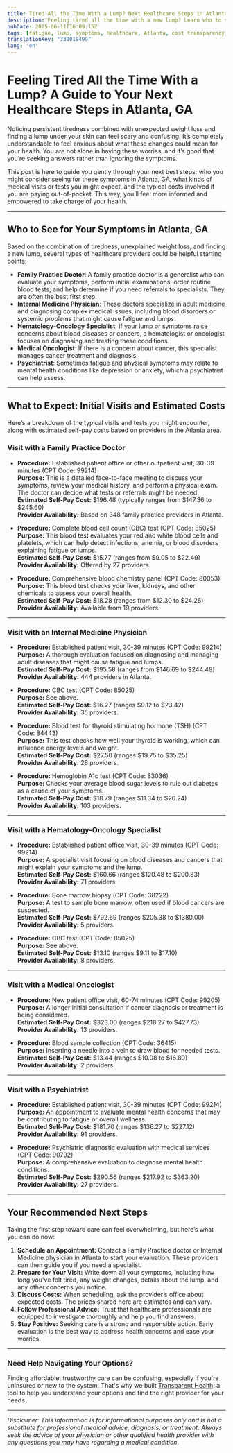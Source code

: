 ```yaml
---
title: Tired All the Time With a Lump? Next Healthcare Steps in Atlanta, GA  
description: Feeling tired all the time with a new lump? Learn who to see and what to expect in Atlanta, GA, including estimated costs for your initial visit.  
pubDate: 2025-06-11T16:09:15Z
tags: [fatigue, lump, symptoms, healthcare, Atlanta, cost transparency, medical visits, family doctor, oncology, internal medicine]
translationKey: "330018499"
lang: 'en'
---
```


# Feeling Tired All the Time With a Lump? A Guide to Your Next Healthcare Steps in Atlanta, GA

Noticing persistent tiredness combined with unexpected weight loss and finding a lump under your skin can feel scary and confusing. It’s completely understandable to feel anxious about what these changes could mean for your health. You are not alone in having these worries, and it’s good that you’re seeking answers rather than ignoring the symptoms.

This post is here to guide you gently through your next best steps: who you might consider seeing for these symptoms in Atlanta, GA, what kinds of medical visits or tests you might expect, and the typical costs involved if you are paying out-of-pocket. This way, you’ll feel more informed and empowered to take charge of your health.

---

## Who to See for Your Symptoms in Atlanta, GA

Based on the combination of tiredness, unexplained weight loss, and finding a new lump, several types of healthcare providers could be helpful starting points:

- **Family Practice Doctor**: A family practice doctor is a generalist who can evaluate your symptoms, perform initial examinations, order routine blood tests, and help determine if you need referrals to specialists. They are often the best first step.
- **Internal Medicine Physician**: These doctors specialize in adult medicine and diagnosing complex medical issues, including blood disorders or systemic problems that might cause fatigue and lumps.
- **Hematology-Oncology Specialist**: If your lump or symptoms raise concerns about blood diseases or cancers, a hematologist or oncologist focuses on diagnosing and treating these conditions.
- **Medical Oncologist**: If there is a concern about cancer, this specialist manages cancer treatment and diagnosis.
- **Psychiatrist**: Sometimes fatigue and physical symptoms may relate to mental health conditions like depression or anxiety, which a psychiatrist can help assess.

---

## What to Expect: Initial Visits and Estimated Costs

Here’s a breakdown of the typical visits and tests you might encounter, along with estimated self-pay costs based on providers in the Atlanta area.

### Visit with a Family Practice Doctor

- **Procedure:** Established patient office or other outpatient visit, 30-39 minutes (CPT Code: 99214)  
  **Purpose:** This is a detailed face-to-face meeting to discuss your symptoms, review your medical history, and perform a physical exam. The doctor can decide what tests or referrals might be needed.  
  **Estimated Self-Pay Cost:** $196.48 (typically ranges from $147.36 to $245.60)  
  **Provider Availability:** Based on 348 family practice providers in Atlanta.

- **Procedure:** Complete blood cell count (CBC) test (CPT Code: 85025)  
  **Purpose:** This blood test evaluates your red and white blood cells and platelets, which can help detect infections, anemia, or blood disorders explaining fatigue or lumps.  
  **Estimated Self-Pay Cost:** $15.77 (ranges from $9.05 to $22.49)  
  **Provider Availability:** Offered by 27 providers.

- **Procedure:** Comprehensive blood chemistry panel (CPT Code: 80053)  
  **Purpose:** This blood test checks your liver, kidneys, and other chemicals to assess your overall health.  
  **Estimated Self-Pay Cost:** $18.28 (ranges from $12.30 to $24.26)  
  **Provider Availability:** Available from 19 providers.

---

### Visit with an Internal Medicine Physician

- **Procedure:** Established patient visit, 30-39 minutes (CPT Code: 99214)  
  **Purpose:** A thorough evaluation focused on diagnosing and managing adult diseases that might cause fatigue and lumps.  
  **Estimated Self-Pay Cost:** $195.58 (ranges from $146.69 to $244.48)  
  **Provider Availability:** 444 providers in Atlanta.

- **Procedure:** CBC test (CPT Code: 85025)  
  **Purpose:** See above.  
  **Estimated Self-Pay Cost:** $16.27 (ranges $9.12 to $23.42)  
  **Provider Availability:** 35 providers.

- **Procedure:** Blood test for thyroid stimulating hormone (TSH) (CPT Code: 84443)  
  **Purpose:** This test checks how well your thyroid is working, which can influence energy levels and weight.  
  **Estimated Self-Pay Cost:** $27.50 (ranges $19.75 to $35.25)  
  **Provider Availability:** 28 providers.

- **Procedure:** Hemoglobin A1c test (CPT Code: 83036)  
  **Purpose:** Checks your average blood sugar levels to rule out diabetes as a cause of your symptoms.  
  **Estimated Self-Pay Cost:** $18.79 (ranges $11.34 to $26.24)  
  **Provider Availability:** 103 providers.

---

### Visit with a Hematology-Oncology Specialist

- **Procedure:** Established patient office visit, 30-39 minutes (CPT Code: 99214)  
  **Purpose:** A specialist visit focusing on blood diseases and cancers that might explain your symptoms and the lump.  
  **Estimated Self-Pay Cost:** $160.66 (ranges $120.48 to $200.83)  
  **Provider Availability:** 71 providers.

- **Procedure:** Bone marrow biopsy (CPT Code: 38222)  
  **Purpose:** A test to sample bone marrow, often used if blood cancers are suspected.  
  **Estimated Self-Pay Cost:** $792.69 (ranges $205.38 to $1380.00)  
  **Provider Availability:** 5 providers.

- **Procedure:** CBC test (CPT Code: 85025)  
  **Purpose:** See above.  
  **Estimated Self-Pay Cost:** $13.10 (ranges $9.11 to $17.10)  
  **Provider Availability:** 8 providers.

---

### Visit with a Medical Oncologist

- **Procedure:** New patient office visit, 60-74 minutes (CPT Code: 99205)  
  **Purpose:** A longer initial consultation if cancer diagnosis or treatment is being considered.  
  **Estimated Self-Pay Cost:** $323.00 (ranges $218.27 to $427.73)  
  **Provider Availability:** 13 providers.

- **Procedure:** Blood sample collection (CPT Code: 36415)  
  **Purpose:** Inserting a needle into a vein to draw blood for needed tests.  
  **Estimated Self-Pay Cost:** $13.44 (ranges $10.08 to $16.80)  
  **Provider Availability:** 2 providers.

---

### Visit with a Psychiatrist

- **Procedure:** Established patient visit, 30-39 minutes (CPT Code: 99214)  
  **Purpose:** An appointment to evaluate mental health concerns that may be contributing to fatigue or overall wellness.  
  **Estimated Self-Pay Cost:** $181.70 (ranges $136.27 to $227.12)  
  **Provider Availability:** 91 providers.

- **Procedure:** Psychiatric diagnostic evaluation with medical services (CPT Code: 90792)  
  **Purpose:** A comprehensive evaluation to diagnose mental health conditions.  
  **Estimated Self-Pay Cost:** $290.56 (ranges $217.92 to $363.20)  
  **Provider Availability:** 27 providers.

---

## Your Recommended Next Steps

Taking the first step toward care can feel overwhelming, but here’s what you can do now:

1. **Schedule an Appointment:** Contact a Family Practice doctor or Internal Medicine physician in Atlanta to start your evaluation. These providers can then guide you if you need a specialist.
2. **Prepare for Your Visit:** Write down all your symptoms, including how long you've felt tired, any weight changes, details about the lump, and any other concerns you notice.
3. **Discuss Costs:** When scheduling, ask the provider’s office about expected costs. The prices shared here are estimates and can vary.
4. **Follow Professional Advice:** Trust that healthcare professionals are equipped to investigate thoroughly and help you find answers.
5. **Stay Positive:** Seeking care is a strong and responsible action. Early evaluation is the best way to address health concerns and ease your worries.

---

### Need Help Navigating Your Options?

Finding affordable, trustworthy care can be confusing, especially if you're uninsured or new to the system. That's why we built [Transparent Health](https://transparenthealth.ai): a tool to help you understand your options and find the right provider for your needs. 

---

*Disclaimer: This information is for informational purposes only and is not a substitute for professional medical advice, diagnosis, or treatment. Always seek the advice of your physician or other qualified health provider with any questions you may have regarding a medical condition.*